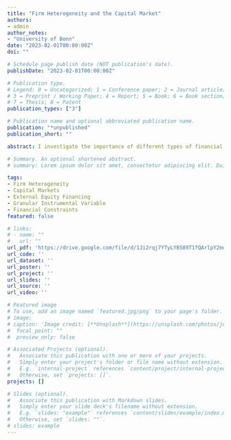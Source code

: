 ```yaml
---
title: "Firm Heterogeneity and the Capital Market"
authors:
- admin
author_notes:
- "University of Bonn"
date: "2023-02-01T00:00:00Z"
doi: ""

# Schedule page publish date (NOT publication's date).
publishDate: "2023-02-01T00:00:00Z"

# Publication type.
# Legend: 0 = Uncategorized; 1 = Conference paper; 2 = Journal article;
# 3 = Preprint / Working Paper; 4 = Report; 5 = Book; 6 = Book section;
# 7 = Thesis; 8 = Patent
publication_types: ["3"]

# Publication name and optional abbreviated publication name.
publication: "*unpublished"
publication_short: ""

abstract: I investigate the importance of different types of financial constraints on firms for the transmission of aggregate equity demand shocks and monetary policy shocks. I construct an aggregate series for equity financing shocks from firm-level data using the Granular Instrumental Variables strategy. I find that firms with high expected future profitability increase their investment relatively more when capital market funding conditions are exogenously improved. The relevance of Tobin’s Q cannot be confirmed however for the transmission of monetary policy shocks. Instead, firm liquidity explains the heterogeneity in firm investment rates. The level of firm debt is only significant for the transmission of monetary policy prior to the zero lower bound periods. My results imply that policymakers have to consider the role of both monetary policy and access to capital markets to stimulate firm investment.

# Summary. An optional shortened abstract.
# summary: Lorem ipsum dolor sit amet, consectetur adipiscing elit. Duis posuere tellus ac convallis placerat. Proin tincidunt magna sed ex sollicitudin condimentum.

tags:
- Firm Heterogeneity
- Capital Markets
- External Equity Financing
- Granular Instrumental Variable
- Financial Constraints
featured: false

# links:
# - name: ""
#   url: ""
url_pdf: 'https://drive.google.com/file/d/1Ji2rqj7YTyLYB589T1fQArlpY2mupdQt/view?usp=sharing'
url_code: ''
url_dataset: ''
url_poster: ''
url_project: ''
url_slides: ''
url_source: ''
url_video: ''

# Featured image
# To use, add an image named `featured.jpg/png` to your page's folder. 
# image:
# caption: 'Image credit: [**Unsplash**](https://unsplash.com/photos/jdD8gXaTZsc)'
#  focal_point: ""
#  preview_only: false

# Associated Projects (optional).
#   Associate this publication with one or more of your projects.
#   Simply enter your project's folder or file name without extension.
#   E.g. `internal-project` references `content/project/internal-project/index.md`.
#   Otherwise, set `projects: []`.
projects: []

# Slides (optional).
#   Associate this publication with Markdown slides.
#   Simply enter your slide deck's filename without extension.
#   E.g. `slides: "example"` references `content/slides/example/index.md`.
#   Otherwise, set `slides: ""`.
# slides: example
---
```


<!-- {{% callout note %}}
Click the *Cite* button above to demo the feature to enable visitors to import publication metadata into their reference management software.
{{% /callout %}}

{{% callout note %}}
Create your slides in Markdown - click the *Slides* button to check out the example.
{{% /callout %}} -->

<!-- Supplementary notes can be added here, including [code, math, and images](https://wowchemy.com/docs/writing-markdown-latex/). -->
